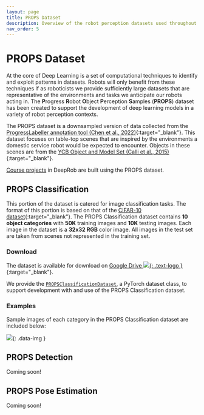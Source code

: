 ```yaml
---
layout: page
title: PROPS Dataset
description: Overview of the robot perception datasets used throughout the DeepRob course.
nav_order: 5
---
```


# PROPS Dataset

At the core of Deep Learning is a set of computational techniques to identify and exploit patterns in datasets. Robots will only benefit from these techniques if as roboticists we provide sufficiently large datasets that are representative of the environments and tasks we anticipate our robots acting in. The <b>P</b>rogress <b>R</b>obot <b>O</b>bject <b>P</b>erception <b>S</b>amples (<b>PROPS</b>) dataset has been created to support the development of deep learning models in a variety of robot perception contexts. 

The PROPS dataset is a downsampled version of data collected from the [ProgressLabeller annotation tool (Chen et al., 2022)](https://arxiv.org/abs/2203.00283){:target="_blank"}. This dataset focuses on table-top scenes that are inspired by the environments a domestic service robot would be expected to encounter. Objects in these scenes are from the [YCB Object and Model Set (Calli et al., 2015)](https://ieeexplore.ieee.org/abstract/document/7251504){:target="_blank"}.


[Course projects](/CSCI5980-Spr23-DeepRob/projects/) in DeepRob are built using the PROPS dataset.


## PROPS Classification

This portion of the dataset is catered for image classification tasks. The format of this portion is based on that of the [CIFAR-10 dataset](https://www.cs.toronto.edu/~kriz/cifar.html){:target="_blank"}. The PROPS Classification dataset contains <b>10 object categories</b> with <b>50K</b> training images and <b>10K</b> testing images. Each image in the dataset is a <b>32x32 RGB</b> color image. All images in the test set are taken from scenes not represented in the training set.

### Download

The dataset is available for download on [Google Drive ![](/CSCI5980-Spr23-DeepRob/assets/logos/logo_drive_2020q4_color_2x_web_64dp.png){: .text-logo }](https://drive.google.com/file/d/1C8_JFsnPVm392C-S1rH0y4HFfNkdMlXi/view?usp=share_link){:target="_blank"}.

We provide the [`PROPSClassificationDataset`](/CSCI5980-Spr23-DeepRob/assets/projects/PROPSClassificationDataset.py), a PyTorch dataset class, to support development with and use of the PROPS Classification dataset.

### Examples

Sample images of each category in the PROPS Classification dataset are included below:

![](/CSCI5980-Spr23-DeepRob/assets/images/props_classification.jpg){: .data-img }


## PROPS Detection

Coming soon!


## PROPS Pose Estimation

Coming soon!

